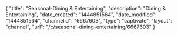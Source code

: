 {
    "title": "Seasonal-Dining & Entertaining",
    "description": "Dining & Entertaining",
    "date_created": "1444851564",
    "date_modified": "1444851564",
    "channelid": "6667603",
    "type": "captivate",
    "layout": "channel",
    "url": "\/c\/seasonal-dining-entertaining\/6667603"
}